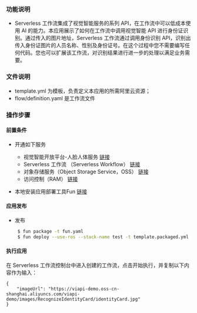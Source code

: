 ### 功能说明
* Serverless 工作流集成了视觉智能服务的系列 API，在工作流中可以低成本使用 AI 的能力。本应用展示了如何在工作流中调用视觉智能 API 进行身份证识别。通过传入的图片地址，Serverless 工作流通过调用身份识别 API，识别出传入身份证图片的人员名称、性别及身份证号。在这个过程中您不需要编写任何代码。您也可以扩展该工作流，对识别结果进行进一步的处理以满足业务需要。

### 文件说明
* template.yml 为模板，负责定义本应用的所需阿里云资源；
* flow/definition.yaml 是工作流文件
    
### 操作步骤

#### 前置条件
* 开通如下服务
    * 视觉智能开放平台-人脸人体服务 [链接](https://vision.aliyun.com/ocr)
    * Serverless 工作流 （Serverless Workflow） [链接](https://www.aliyun.com/product/fnf)
    * 对象存储服务（Object Storage Service，OSS） [链接](https://www.aliyun.com/product/oss)
    * 访问控制（RAM） [链接](https://buy.aliyun.com/ram)

* 本地安装应用部署工具Fun [链接](https://help.aliyun.com/document_detail/140283.html)
    
#### 应用发布

* 发布
    ```bash
     $ fun package -t fun.yaml
     $ fun deploy --use-ros --stack-name test -t template.packaged.yml
    ```

#### 执行应用
在 Serverless 工作流控制台中进入创建的工作流，点击开始执行，并复制以下内容作为输入：
```
{
    "imageUrl": "https://viapi-demo.oss-cn-shanghai.aliyuncs.com/viapi-demo/images/RecognizeIdentityCard/identityCard.jpg"
}
```
